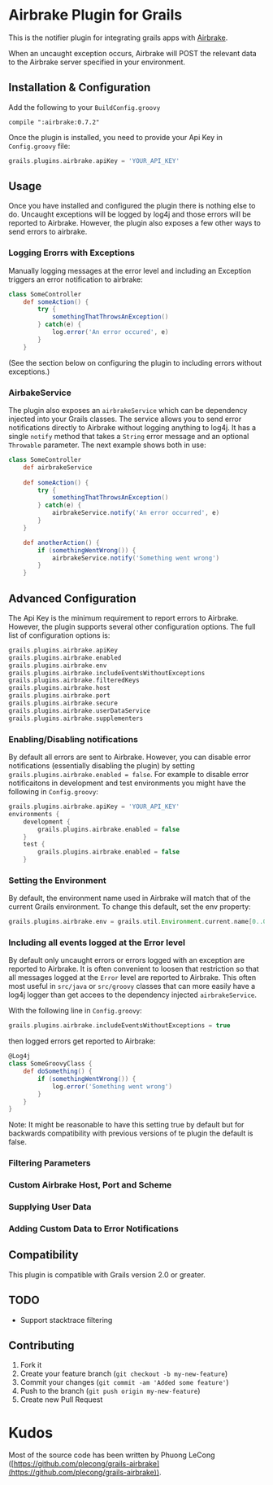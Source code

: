 # Airbrake Plugin for Grails

This is the notifier plugin for integrating grails apps with [Airbrake](http://airbrake.io).

When an uncaught exception occurs, Airbrake will POST the relevant data to the Airbrake server specified in your environment.

## Installation & Configuration

Add the following to your `BuildConfig.groovy`

```
compile ":airbrake:0.7.2"
```

Once the plugin is installed, you need to provide your Api Key in `Config.groovy` file:

```groovy
grails.plugins.airbrake.apiKey = 'YOUR_API_KEY'
```

## Usage

Once you have installed and configured the plugin there is nothing else to do. Uncaught exceptions will be logged by log4j and those errors will be reported to Airbrake. However, the plugin also exposes a few other ways to send errors to airbrake.

### Logging Erorrs with Exceptions

Manually logging messages at the error level and including an Exception triggers an error notification to airbrake:

```groovy
class SomeController
	def someAction() {
		try {
			somethingThatThrowsAnException()
		} catch(e) {
			log.error('An error occured', e)
		}
	}
```

(See the section below on configuring the plugin to including errors without exceptions.)

### AirbakeService

The plugin also exposes an `airbrakeService` which can be dependency injected into your Grails classes. The service allows you to send error notifications directly to Airbrake without logging anything to log4j. It has a single `notify` method that takes a `String` error message and an optional `Throwable` parameter. The next example shows both in use:

```groovy
class SomeController
	def airbrakeService
	
	def someAction() {
		try {
			somethingThatThrowsAnException()
		} catch(e) {
			airbrakeService.notify('An error occurred', e)
		}
	}

	def anotherAction() {
		if (somethingWentWrong()) {
			airbrakeService.notify('Something went wrong')
		}
	}
```

## Advanced Configuration
The Api Key is the minimum requirement to report errors to Airbrake. However, the plugin supports several other configuration options. The full list of configuration options is:

```groovy
grails.plugins.airbrake.apiKey
grails.plugins.airbrake.enabled
grails.plugins.airbrake.env
grails.plugins.airbrake.includeEventsWithoutExceptions
grails.plugins.airbrake.filteredKeys
grails.plugins.airbrake.host
grails.plugins.airbrake.port
grails.plugins.airbrake.secure
grails.plugins.airbrake.userDataService
grails.plugins.airbrake.supplementers
```

### Enabling/Disabling notifications
By default all errors are sent to Airbrake. However, you can disable error notifications (essentially disabling the plugin) by setting `grails.plugins.airbrake.enabled = false`. For example to disable error notificaitons in development and test environments you might have the following in `Config.groovy`:

```groovy
grails.plugins.airbrake.apiKey = 'YOUR_API_KEY'
environments {
	development {
		grails.plugins.airbrake.enabled = false
	}
	test {
		grails.plugins.airbrake.enabled = false
	}
```

### Setting the Environment
By default, the environment name used in Airbrake will match that of the current Grails environment. To change this default, set the env property:

```groovy
grails.plugins.airbrake.env = grails.util.Environment.current.name[0..0] // Airbrake env name changed from default value of Development/Test/Production to D/T/P
```

### Including all events logged at the Error level

By default only uncaught errors or errors logged with an exception are reported to Airbrake. It is often convenient to loosen that restriction so that all messages logged at the `Error` level are reported to Airbrake. This often most useful in `src/java` or `src/groovy` classes that can more easily have a log4j logger than get accees to the dependency injected `airbrakeService`. 

With the following line in `Config.groovy`:

```groovy
grails.plugins.airbrake.includeEventsWithoutExceptions = true
```

then logged errors get reported to Airbrake:

```groovy
@Log4j
class SomeGroovyClass {
	def doSomething() {
		if (somethingWentWrong()) {
			log.error('Something went wrong')
		}
	}
}
```

Note: It might be reasonable to have this setting true by default but for backwards compatibility with previous versions of te plugin the default is false.

### Filtering Parameters

### Custom Airbrake Host, Port and Scheme

### Supplying User Data

### Adding Custom Data to Error Notifications

## Compatibility

This plugin is compatible with Grails version 2.0 or greater.

## TODO

* Support stacktrace filtering

## Contributing


1. Fork it
2. Create your feature branch (`git checkout -b my-new-feature`)
3. Commit your changes (`git commit -am 'Added some feature'`)
4. Push to the branch (`git push origin my-new-feature`)
5. Create new Pull Request

# Kudos

Most of the source code has been written by Phuong LeCong ([https://github.com/plecong/grails-airbrake](https://github.com/plecong/grails-airbrake)).
